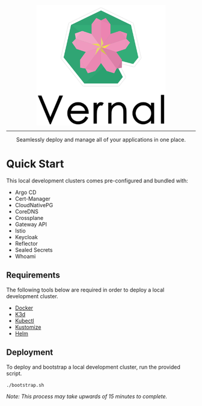 <div align="center">
  <a align="center" href="https://vernal.dev">
    <picture>
      <source media="(prefers-color-scheme: dark)" srcset="./assets/vernal-dark.png">
      <img src="./assets/vernal-light.png" align="center" alt="Vernal" height="320" />
    </picture>
  </a>
  <hr />
  <p align="center">Seamlessly deploy and manage all of your applications in one place.</p>
</div>

# Quick Start
This local development clusters comes pre-configured and bundled with:

- Argo CD
- Cert-Manager
- CloudNativePG
- CoreDNS
- Crossplane
- Gateway API
- Istio
- Keycloak
- Reflector
- Sealed Secrets
- Whoami

## Requirements
The following tools below are required in order to deploy a local development cluster.

- [Docker](https://docs.docker.com/get-docker/)
- [K3d](https://k3d.io/v5.6.0/#installation)
- [Kubectl](https://kubernetes.io/docs/tasks/tools/)
- [Kustomize](https://kubectl.docs.kubernetes.io/installation/kustomize/)
- [Helm](https://helm.sh/docs/intro/install/)

## Deployment
To deploy and bootstrap a local development cluster, run the provided script.

```sh
./bootstrap.sh
```
*Note: This process may take upwards of 15 minutes to complete.*
